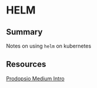 # HELM

## Summary

Notes on using `helm` on kubernetes

## Resources

[Prodopsio Medium Intro](https://medium.com/prodopsio/a-6-minute-introduction-to-helm-ab5949bf425)

